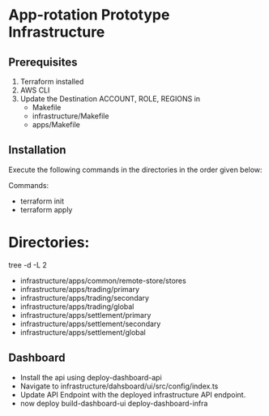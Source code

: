 # App-rotation Prototype Infrastructure

## Prerequisites
1. Terraform installed
2. AWS CLI
3. Update the Destination ACCOUNT, ROLE, REGIONS in
   * Makefile
   * infrastructure/Makefile
   * apps/Makefile

## Installation
Execute the following commands in the directories in the order given below:

Commands: 

- terraform init
- terraform apply

# Directories: 
tree -d -L 2

- infrastructure/apps/common/remote-store/stores
- infrastructure/apps/trading/primary
- infrastructure/apps/trading/secondary
- infrastructure/apps/trading/global
- infrastructure/apps/settlement/primary
- infrastructure/apps/settlement/secondary
- infrastructure/apps/settlement/global


## Dashboard
* Install the api using deploy-dashboard-api
* Navigate to infrastructure/dahsboard/ui/src/config/index.ts
* Update API Endpoint with the deployed infrastructure API endpoint.
* now deploy build-dashboard-ui deploy-dashboard-infra


